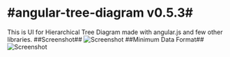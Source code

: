 #angular-tree-diagram v0.5.3#
====================
This is UI for Hierarchical Tree Diagram made with angular.js and few other libraries.
##Screenshot##
![Screenshot](http://i.imgur.com/kfh1HuD.png)
##Minimum Data Format##
![Screenshot](http://i.imgur.com/VnyYmjN.png)
